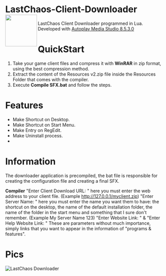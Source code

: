 # LastChaos-Client-Downloader <img align="left" src="https://user-images.githubusercontent.com/5092697/138568453-9cbbedb8-7889-4a9d-ac72-5d2dae9bae9f.png" width="100px">
 
LastChaos Client Downloader programmed in Lua.<br/>
Developed with <a href="https://www.indigorose.com/autoplay-media-studio/">Autoplay Media Studio 8.5.3.0</a>

# QuickStart
1) Take your game client files and compress it with __WinRAR__ in zip format, using the best compression method.
2) Extract the content of the Resources v2.zip file inside the Resources Folder that comes with the compiler.
3) Execute __Compile SFX.bat__ and follow the steps.

# Features
* Make Shortcut on Desktop.
* Make Shortcut on Start Menu.
* Make Entry on RegEdit.
* Make Uninstall process.
* 
# Information
The downloader application is precompiled, the bat file is responsible for creating the configuration file and creating a final SFX.

__Compiler__
 "Enter Client Download URL: " here you must enter the web address to your client file. (Example http://127.0.0.1/myclient.zip)
 "Enter Server Name: " here you must enter the name you want them to have: the shortcut on the desktop, the name of the default installation folder, the name of the folder in the start menu and something that I sure don't remember. (Example My Server Name 123)
 "Enter Website Link: " & "Enter Help Website Link: " These are parameters without much importance, simply links that you want to appear in the information of "programs & features".
 
 

# Pics
![LastChaos Downloader](https://user-images.githubusercontent.com/5092697/140783588-3a412c26-8c24-4218-a837-30e53980bdc4.png)
